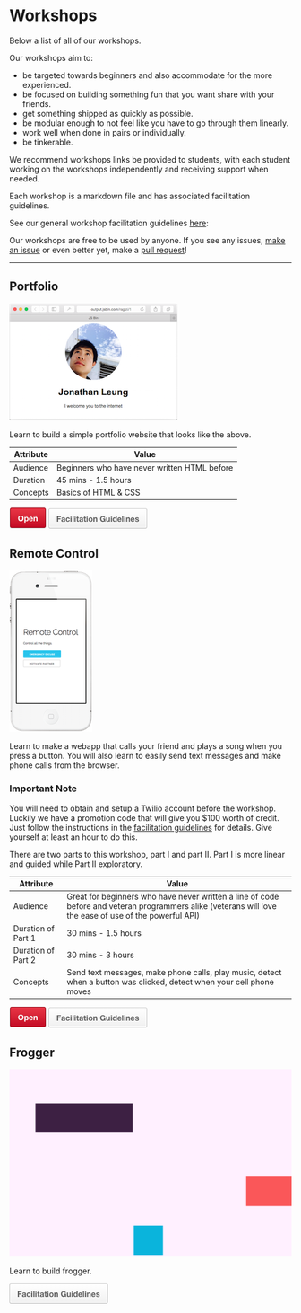 # Workshops

Below a list of all of our workshops.

Our workshops aim to:

- be targeted towards beginners and also accommodate for the more experienced.
- be focused on building something fun that you want share with your friends.
- get something shipped as quickly as possible.
- be modular enough to not feel like you have to go through them linearly.
- work well when done in pairs or individually.
- be tinkerable.

We recommend workshops links be provided to students, with each student working
on the workshops independently and receiving support when needed.

Each workshop is a markdown file and has associated facilitation guidelines.

See our general workshop facilitation guidelines
[here](workshop_details.md#general-workshop-facilitation-guidelines):

Our workshops are free to be used by anyone. If you see any issues,
[make an issue](https://github.com/hackedu/hackedu/issues/new) or even better
yet, make a
[pull request](https://help.github.com/articles/using-pull-requests/)!

--------------------------------------------------------------------------------

## Portfolio

![](img/portfolio.png)

Learn to build a simple portfolio website that looks like the above.

| Attribute | Value                                        |
| ----------| -------------------------------------------- |
| Audience  | Beginners who have never written HTML before |
| Duration  | 45 mins - 1.5 hours                          |
| Concepts  | Basics of HTML & CSS                         |

[![](img/open.png)](/portfolio/README.md)
[![](img/facilitation_guidelines.png)](workshop_details.md#portfolio)

## Remote Control

![](img/remote_control.png)

Learn to make a webapp that calls your friend and plays a song when you press a
button. You will also learn to easily send text messages and make phone calls
from the browser.

### Important Note

You will need to obtain and setup a Twilio account before the workshop. Luckily
we have a promotion code that will give you $100 worth of credit. Just follow
the instructions in the
[facilitation guidelines](workshop_details.md#remote-control) for details. Give
yourself at least an hour to do this.

There are two parts to this workshop, part I and part II. Part I is more linear
and guided while Part II exploratory.

| Attribute          | Value                                                                                                                                                   |
| -------------------| ------------------------------------------------------------------------------------------------------------------------------------------------------- |
| Audience           | Great for beginners who have never written a line of code before and veteran programmers alike (veterans will love the ease of use of the powerful API) |
| Duration of Part 1 | 30 mins - 1.5 hours                                                                                                                                     |
| Duration of Part 2 | 30 mins - 3 hours                                                                                                                                       |
| Concepts           | Send text messages, make phone calls, play music, detect when a button was clicked, detect when your cell phone moves                                   |

[![](img/open.png)](remote_control/README.md)
[![](img/facilitation_guidelines.png)](workshop_details.md#remote-control)

## Frogger

![](img/frogger_win.gif)

Learn to build frogger.

[![](img/facilitation_guidelines.png)](workshop_details.md#frogger)

